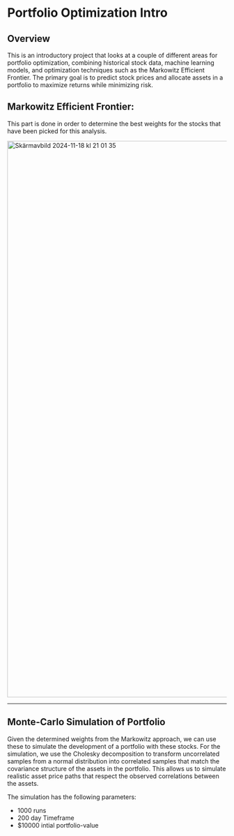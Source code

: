 # Portfolio Optimization Intro

## Overview
This is an introductory project that looks at a couple of different areas for portfolio optimization, combining historical stock data, machine learning models, and optimization techniques such as the Markowitz Efficient Frontier. The primary goal is to predict stock prices and allocate assets in a portfolio to maximize returns while minimizing risk.

## Markowitz Efficient Frontier:

This part is done in order to determine the best weights for the stocks that have been picked for this analysis. 

<img width="1277" alt="Skärmavbild 2024-11-18 kl  21 01 35" src="https://github.com/user-attachments/assets/f9cadcb5-b922-4876-b419-d4b09ddea515">

---

## Monte-Carlo Simulation of Portfolio

Given the determined weights from the Markowitz approach, we can use these to simulate the development of a portfolio with these stocks. For the simulation, we use the Cholesky decomposition to transform uncorrelated samples from a normal distribution into correlated samples that match the covariance structure of the assets in the portfolio. This allows us to simulate realistic asset price paths that respect the observed correlations between the assets.

The simulation has the following parameters:

- 1000 runs
- 200 day Timeframe
- $10000 intial portfolio-value

